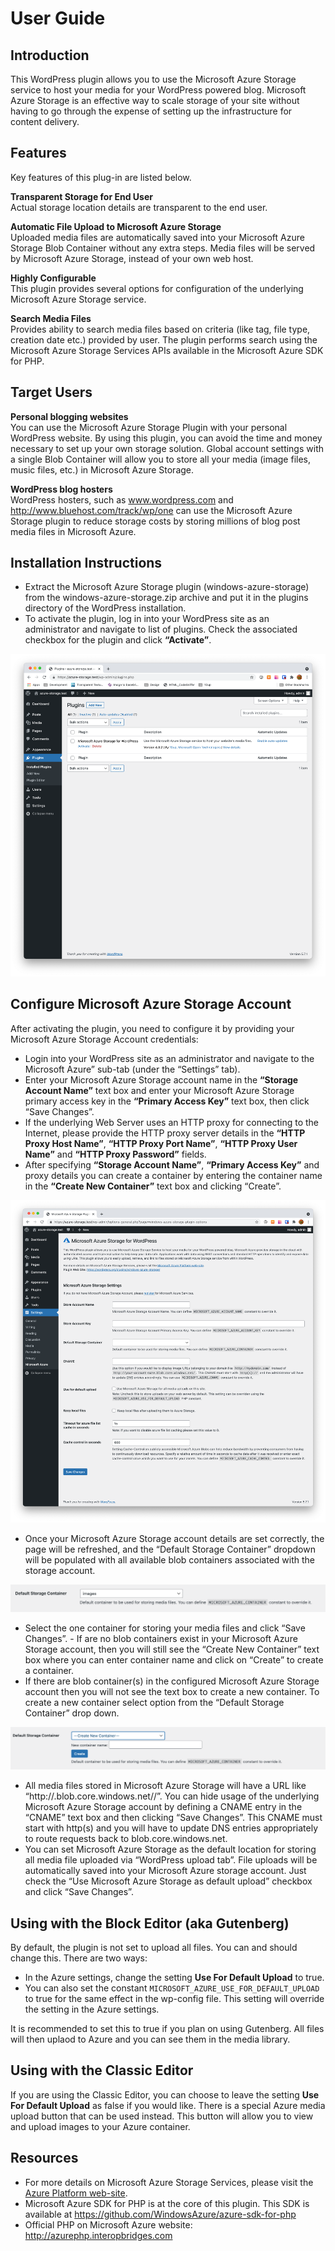 # User Guide

## Introduction

This WordPress plugin allows you to use the Microsoft Azure Storage service to host your media for your WordPress powered blog.  Microsoft Azure Storage is an effective way to scale storage of your site without having to go through the expense of setting up the infrastructure for content delivery.

## Features

Key features of this plug-in are listed below.

**Transparent Storage for End User**  
Actual storage location details are transparent to the end user.

**Automatic File Upload to Microsoft Azure Storage**  
Uploaded media files are automatically saved into your Microsoft Azure Storage Blob Container without any extra steps.  Media files will be served by Microsoft Azure Storage, instead of your own web host.

**Highly Configurable**  
This plugin provides several options for configuration of the underlying Microsoft Azure Storage service.

**Search Media Files**  
Provides ability to search media files based on criteria (like tag, file type, creation date etc.) provided by user. The plugin performs search using the Microsoft Azure Storage Services APIs available in the Microsoft Azure SDK for PHP.

## Target Users

**Personal blogging websites**  
You can use the Microsoft Azure Storage Plugin with your personal WordPress website. By using this plugin, you can avoid the time and money necessary to set up your own storage solution. Global account settings with a single Blob Container will allow you to store all your media (image files, music files, etc.) in Microsoft Azure Storage.

**WordPress blog hosters**  
WordPress hosters, such as www.wordpress.com and http://www.bluehost.com/track/wp/one can use the Microsoft Azure Storage plugin to reduce storage costs by storing millions of blog post media files in Microsoft Azure.


## Installation Instructions

- Extract the Microsoft Azure Storage plugin (windows-azure-storage) from the windows-azure-storage.zip archive and put it in the plugins directory of the WordPress installation.
- To activate the plugin, log in into your WordPress site as an administrator and navigate to list of plugins. Check the associated checkbox for the plugin and click **“Activate”**.

![](.github/screenshots/userguide-activate-plugin.png)

## Configure Microsoft Azure Storage Account

After activating the plugin, you need to configure it by providing your Microsoft Azure Storage Account credentials:

- Login into your WordPress site as an administrator and navigate to the Microsoft Azure” sub-tab (under the “Settings” tab).
- Enter your Microsoft Azure Storage account name in the **“Storage Account Name”** text box and enter your Microsoft Azure Storage primary access key in the **“Primary Access Key”** text box, then click “Save Changes”.
- If the underlying Web Server uses an HTTP proxy for connecting to the Internet, please provide the HTTP proxy server details in the **“HTTP Proxy Host Name”**, **“HTTP Proxy Port Name”**, **“HTTP Proxy User Name”** and **“HTTP Proxy Password”** fields. 
- After specifying **“Storage Account Name”**, **“Primary Access Key”** and proxy details you can create a container by entering the container name in the **“Create New Container”** text box and clicking “Create”.
  
![](.github/screenshots/userguide-user-settings.png)

- Once your Microsoft Azure Storage account details are set correctly, the page will be refreshed, and the “Default Storage Container” dropdown will be populated with all available blob containers associated with the storage account.
  
![](.github/screenshots/userguide-container.png)

- Select the one container for storing your media files and click “Save Changes”. - If are no blob containers exist in your Microsoft Azure Storage account, then you will still see the “Create New Container” text box where you can enter container name and click on “Create” to create a container.
- If there are blob container(s) in the configured Microsoft Azure Storage account then you will not see the text box to create a new container. To create a new container select <Create New Container> option from the “Default Storage Container” drop down.

![](.github/screenshots/userguide-new-container.png)

- All media files stored in Microsoft Azure Storage will have a URL like “http://<AccountName>.blob.core.windows.net/<ContainerName>/<MediaFileName>”. You can hide usage of the underlying Microsoft Azure Storage account by defining a CNAME entry in the “CNAME” text box and then clicking “Save Changes”. This CNAME must start with http(s) and you will have to update DNS entries appropriately to route requests back to blob.core.windows.net.
- You can set Microsoft Azure Storage as the default location for storing all media file uploaded via “WordPress upload tab”. File uploads will be automatically saved into your Microsoft Azure storage account. Just check the “Use Microsoft Azure Storage as default upload” checkbox and click “Save Changes”.
  
## Using with the Block Editor (aka Gutenberg)

By default, the plugin is not set to upload all files. You can and should change this. There are two ways:

- In the Azure settings, change the setting **Use For Default Upload** to true.
- You can also set the constant `MICROSOFT_AZURE_USE_FOR_DEFAULT_UPLOAD` to true for the same effect in the wp-config file. This setting will override the setting in the Azure settings.

It is recommended to set this to true if you plan on using Gutenberg.  All files will then uplaod to Azure and you can see them in the media library.

## Using with the Classic Editor

If you are using the Classic Editor, you can choose to leave the setting **Use For Default Upload** as false if you would like.  There is a special Azure media upload button that can be used instead.  This button will allow you to view and upload images to your Azure container.

## Resources
- For more details on Microsoft Azure Storage Services, please visit the [Azure Platform web-site](https://azure.microsoft.com/en-us/).
- Microsoft Azure SDK for PHP is at the core of this plugin. This SDK is available at https://github.com/WindowsAzure/azure-sdk-for-php
-  Official PHP on Microsoft Azure website: http://azurephp.interopbridges.com
